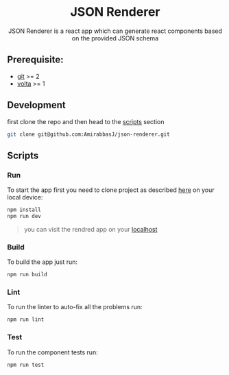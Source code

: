 <h1 align="center">JSON Renderer</h1>

<p align="center">JSON Renderer is a  react app which can generate react components based on the provided JSON schema</p>

## Prerequisite:

- [git](https://git-scm.com/) >= 2
- [volta](https://volta.sh/) >= 1

## Development

first clone the repo and then head to the [scripts](#scripts) section

```bash
git clone git@github.com:AmirabbasJ/json-renderer.git
```

## Scripts

### Run

To start the app first you need to clone project as described
[here](#development) on your local device:

```bash
npm install
npm run dev
```

> you can visit the rendred app on your [localhost](http://localhost:3000)

### Build

To build the app just run:

```bash
npm run build
```

### Lint

To run the linter to auto-fix all the problems run:

```bash
npm run lint
```

### Test

To run the component tests run:

```bash
npm run test
```

